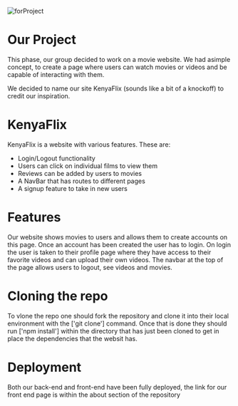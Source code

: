 
![forProject](https://user-images.githubusercontent.com/117739561/229472245-74faf4b0-5893-43c2-9ab8-6bfe6085d696.gif)


# Our Project
This phase, our group decided to work on a movie website. We had asimple concept, to create a page where users can watch movies or videos and be capable of interacting with them. 

We decided to name our site KenyaFlix (sounds like a bit of a knockoff) to credit our inspiration.

# KenyaFlix
KenyaFlix is a website with various features. These are:
  
  - Login/Logout functionality
  - Users can click on individual films to view them
  - Reviews can be added by users to movies
  - A NavBar that has routes to different pages
  - A signup feature to take in new users 

# Features
Our website shows movies to users and allows them to create accounts on this page. Once an account has been created the user has to login. On login the user is taken to their profile page where they have access to their favorite videos and can upload their own videos. The navbar at the top of the page allows users to logout, see videos and movies.

# Cloning the repo
To vlone the repo one should fork the repository and clone it into their local environment with the ['git clone']
command. Once that is done they should run ['npm install'] within the directory that has just been cloned to get in place the dependencies that the websit has.

# Deployment
Both our back-end and front-end have been fully deployed, the link for our front end page is within the about section of the repository
